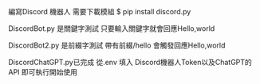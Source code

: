 編寫Discord 機器人
需要下載模組
$ pip install discord.py

DiscordBot.py
是關鍵字測試
只要輸入關鍵字就會回應Hello,world

DiscordBot2.py
是前綴字測試
帶有前綴/hello 會觸發回應Hello,world

DiscordChatGPT.py已完成
從.env 填入
Discord機器人Token以及ChatGPT的API 即可執行開始使用
